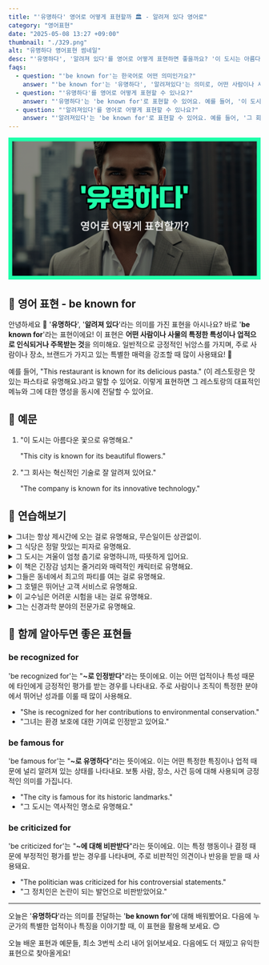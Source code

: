 ```yaml
---
title: "'유명하다' 영어로 어떻게 표현할까 🏛️ - 알려져 있다 영어로"
category: "영어표현"
date: "2025-05-08 13:27 +09:00"
thumbnail: "./329.png"
alt: "유명하다 영어표현 썸네일"
desc: "'유명하다', '알려져 있다'를 영어로 어떻게 표현하면 좋을까요? '이 도시는 아름다운 꽃으로 유명해요.', '그 회사는 혁신적인 기술로 잘 알려져 있어요.' 등을 영어로 표현하는 법을 배워봅시다. 다양한 예문을 통해서 연습하고 본인의 표현으로 만들어 보세요."
faqs:
  - question: "'be known for'는 한국어로 어떤 의미인가요?"
    answer: "'be known for'는 '유명하다', '알려져있다'는 의미로, 어떤 사람이나 사물의 특정한 특성이나 업적으로 인식되거나 주목받는 것을 나타내요."
  - question: "'유명하다'를 영어로 어떻게 표현할 수 있나요?"
    answer: "'유명하다'는 'be known for'로 표현할 수 있어요. 예를 들어, '이 도시는 아름다운 꽃으로 유명해요'는 'This city is known for its beautiful flowers'로 말할 수 있어요."
  - question: "'알려져있다'를 영어로 어떻게 표현할 수 있나요?"
    answer: "'알려져있다'는 'be known for'로 표현할 수 있어요. 예를 들어, '그 회사는 혁신적인 기술로 잘 알려져 있어요'는 'The company is known for its innovative technology'로 말할 수 있어요."
---
```


![근처에 영어표현 썸네일 이미지](./329.png)

## 🌟 영어 표현 - be known for

안녕하세요 👋 '**유명하다**', '**알려져 있다**'라는 의미를 가진 표현을 아시나요? 바로 '**be known for**'라는 표현이에요! 이 표현은 **어떤 사람이나 사물의 특정한 특성이나 업적으로 인식되거나 주목받는 것**을 의미해요. 일반적으로 긍정적인 뉘앙스를 가지며, 주로 사람이나 장소, 브랜드가 가지고 있는 특별한 매력을 강조할 때 많이 사용돼요! 🌟

<script async src="https://pagead2.googlesyndication.com/pagead/js/adsbygoogle.js?client=ca-pub-1465612013356152"
     crossorigin="anonymous"></script>
<!-- engple-horizontal-ad -->

<ins class="adsbygoogle"
     style="display:block"
     data-ad-client="ca-pub-1465612013356152"
     data-ad-slot="2106896038"
     data-ad-format="auto"
     data-full-width-responsive="true"></ins>

<script>
     (adsbygoogle = window.adsbygoogle || []).push({});
</script>

예를 들어, "This restaurant is known for its delicious pasta." (이 레스토랑은 맛있는 파스타로 유명해요.)라고 말할 수 있어요. 이렇게 표현하면 그 레스토랑의 대표적인 메뉴와 그에 대한 명성을 동시에 전달할 수 있어요.

## 📖 예문

1. "이 도시는 아름다운 꽃으로 유명해요."

   "This city is known for its beautiful flowers."

2. "그 회사는 혁신적인 기술로 잘 알려져 있어요."

   "The company is known for its innovative technology."

## 💬 연습해보기

<details>
<summary>그녀는 항상 제시간에 오는 걸로 유명해요, 무슨일이든 상관없이.</summary>
<span>She's known for always being <a href="/blog/vocab-1/043.on-time/">on time</a>, no matter what.</span>
</details>

<details>
<summary>그 식당은 정말 맛있는 피자로 유명해요.</summary>
<span>That restaurant is known for its amazing pizza.</span>
</details>

<details>
<summary>그 도시는 겨울이 엄청 춥기로 유명하니까, 따뜻하게 입어요.</summary>
<span>The city is known for its harsh winters, so bundle up.</span>
</details>

<details>
<summary>이 책은 긴장감 넘치는 줄거리와 매력적인 캐릭터로 유명해요.</summary>
<span>This book is known for its gripping storyline and compelling characters.</span>
</details>

<details>
<summary>그들은 동네에서 최고의 파티를 여는 걸로 유명해요.</summary>
<span>They're known for throwing the best parties in town.</span>
</details>

<details>
<summary>그 호텔은 뛰어난 고객 서비스로 유명해요.</summary>
<span>The hotel is known for its exceptional customer service.</span>
</details>

<details>
<summary>이 교수님은 어려운 시험을 내는 걸로 유명해요.</summary>
<span>This professor is known for giving difficult exams.</span>
</details>

<details>
<summary>그는 신경과학 분야의 전문가로 유명해요.</summary>
<span>He's known for his expertise in the field of neuroscience.</span>
</details>

## 🤝 함께 알아두면 좋은 표현들

### be recognized for

'be recognized for'는 "**~로 인정받다**"라는 뜻이에요. 이는 어떤 업적이나 특성 때문에 타인에게 긍정적인 평가를 받는 경우를 나타내요. 주로 사람이나 조직이 특정한 분야에서 뛰어난 성과를 이룰 때 많이 사용해요.

- "She is recognized for her contributions to environmental conservation."
- "그녀는 환경 보호에 대한 기여로 인정받고 있어요."

### be famous for

'be famous for'는 "**~로 유명하다**"라는 뜻이에요. 이는 어떤 특정한 특징이나 업적 때문에 널리 알려져 있는 상태를 나타내요. 보통 사람, 장소, 사건 등에 대해 사용되며 긍정적인 의미를 가집니다.

- "The city is famous for its historic landmarks."
- "그 도시는 역사적인 명소로 유명해요."

### be criticized for

'be criticized for'는 "**~에 대해 비판받다**"라는 뜻이에요. 이는 특정 행동이나 결정 때문에 부정적인 평가를 받는 경우를 나타내며, 주로 비판적인 의견이나 반응을 받을 때 사용돼요.

- "The politician was criticized for his controversial statements."
- "그 정치인은 논란이 되는 발언으로 비판받았어요."

---

오늘은 '**유명하다**'라는 의미를 전달하는 '**be known for**'에 대해 배워봤어요. 다음에 누군가의 특별한 업적이나 특징을 이야기할 때, 이 표현을 활용해 보세요. 😊

오늘 배운 표현과 예문들, 최소 3번씩 소리 내어 읽어보세요. 다음에도 더 재밌고 유익한 표현으로 찾아올게요!

